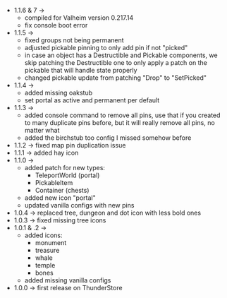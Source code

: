 * 1.1.6 & 7 -> 
  * compiled for Valheim version 0.217.14
  * fix console boot error
* 1.1.5 ->
    * fixed groups not being permanent
    * adjusted pickable pinning to only add pin if not "picked"
    * in case an object has a Destructible and Pickable components, we skip patching the Destructible one to only apply
      a patch on the pickable that will handle state properly
    * changed pickable update from patching "Drop" to "SetPicked"
* 1.1.4 ->
    * added missing oakstub
    * set portal as active and permanent per default
* 1.1.3 ->
    * added console command to remove all pins, use that if you created to many duplicate pins before, but it will
      really remove all pins, no matter what
    * added the birchstub too config I missed somehow before
* 1.1.2 -> fixed map pin duplication issue
* 1.1.1 -> added hay icon
* 1.1.0 ->
    * added patch for new types:
        * TeleportWorld (portal)
        * PickableItem
        * Container (chests)
    * added new icon "portal"
    * updated vanilla configs with new pins
* 1.0.4 -> replaced tree, dungeon and dot icon with less bold ones
* 1.0.3 -> fixed missing tree icons
* 1.0.1 & .2 ->
    * added icons:
        * monument
        * treasure
        * whale
        * temple
        * bones
    * added missing vanilla configs
* 1.0.0 -> first release on ThunderStore
